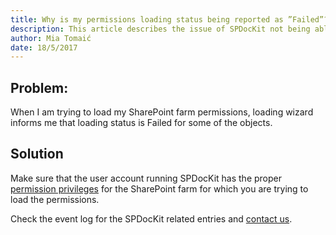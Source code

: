 ```yaml
---
title: Why is my permissions loading status being reported as ”Failed”?
description: This article describes the issue of SPDocKit not being able to load SharePoint farm permissions.
author: Mia Tomaić
date: 18/5/2017
---
```


## Problem:
When I am trying to load my SharePoint farm permissions, loading wizard informs me that loading status is Failed for some of the objects.

## Solution
Make sure that the user account running SPDocKit has the proper [permission privileges](#internal/requirements/user-permissions-requirements) for the SharePoint farm for which you are trying to load the permissions.

Check the event log for the SPDocKit related entries and [contact us](https://www.syskit.com/company/contact-us/).
